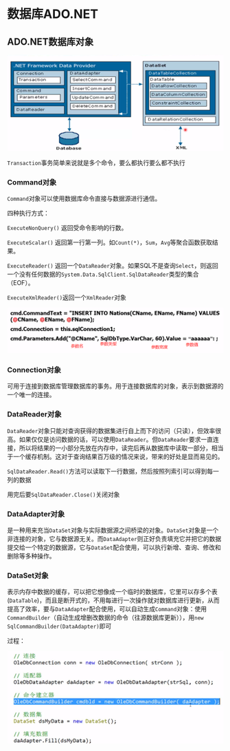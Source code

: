 # 数据库ADO.NET

## ADO.NET数据库对象

![](../../attachments/a9844e331bcc8a84a1ee717e2cd1bd69.png)

`Transaction`事务简单来说就是多个命令，要么都执行要么都不执行

### Command对象

`Command`对象可以使用数据库命令直接与数据源进行通信。

四种执行方式：

`ExecuteNonQuery()` 返回受命令影响的行数。

`ExecuteScalar()` 返回第一行第一列。如`Count(*)`，`Sum`，`Avg`等聚合函数获取结果。

`ExecuteReader()` 返回一个`DataReader`对象。如果SQL不是查询`Select`，则返回一个没有任何数据的`System.Data.SqlClient.SqlDataReader`类型的集合（EOF）。

`ExecuteXmlReader()`返回一个`XmlReader`对象

![](../../attachments/4d4123214e8c414592f16b09f7c0880a.png)

### Connection对象

可用于连接到数据库管理数据库的事务。用于连接数据库的对象，表示到数据源的一个唯一的连接。

### DataReader对象

`DataReader`对象只能对查询获得的数据集进行自上而下的访问（只读），但效率很高。如果仅仅是访问数据的话，可以使用`DataReader`。但`DataReader`要求一直连接，所以将结果的一小部分先放在内存中，读完后再从数据库中读取一部分，相当于一个缓存机制。这对于查询结果百万级的情况来说，带来的好处是显而易见的。

`SqlDataReader.Read()`方法可以读取下一行数据，然后按照列索引可以得到每一列的数据

用完后要`SqlDataReader.Close()`关闭对象

### DataAdapter对象

是一种用来充当`DataSet`对象与实际数据源之间桥梁的对象。`DataSet`对象是一个非连接的对象，它与数据源无关。而`DataAdapter`则正好负责填充它并把它的数据提交给一个特定的数据源，它与`DataSet`配合使用，可以执行新增、查询、修改和删除等多种操作。

### DataSet对象

表示内存中数据的缓存，可以把它想像成一个临时的数据库，它里可以存多个表(`DataTable`)，而且是断开式的，不用每进行一次操作就对数据库进行更新，从而提高了效率，要与`DataAdapter`配合使用，可以自动生成`Command`对象：使用`CommandBuilder`（自动生成增删改数据的命令（往源数据库更新）），用`new SqlCommandBuilder(DataAdapter)`即可

过程：

![](../../attachments/da11987a876dcc5543c01a804d72b536.png)
